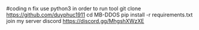 #coding n fix
use python3 in order to run tool
git clone https://github.com/duyphuc1911
cd MB-DDOS
pip install -r requirements.txt
join my server discord https://discord.gg/MhgshXWzXE